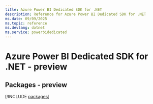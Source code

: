 ```yaml
---
title: Azure Power BI Dedicated SDK for .NET
description: Reference for Azure Power BI Dedicated SDK for .NET
ms.date: 09/09/2025
ms.topic: reference
ms.devlang: dotnet
ms.service: powerbidedicated
---
```

# Azure Power BI Dedicated SDK for .NET - preview
## Packages - preview
[!INCLUDE [packages](power-bi-dedicated-index.md)]